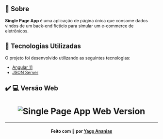 <a id="sobre"></a>

## :bookmark: Sobre

<strong>Single Page App </strong> é uma aplicação de página única que consome dados vindos de um back-end fictício para simular um e-commerce de eletrônicos.

<a id="tecnologias-utilizadas"></a>

## :rocket: Tecnologias Utilizadas

O projeto foi desenvolvido utilizando as seguintes tecnologias:

- [Angular 11](https://angular.io/)
- [JSON Server](hhttps://www.npmjs.com/package/json-server)

## :heavy_check_mark: :computer: Versão Web

<h1 align="center">
    <img alt="Single Page App Web Version" src="https://res.cloudinary.com/yagoananias/image/upload/v1624069806/github%20mocks/single-page-app_lux2sy.jpg">
</h1>

---

<h4 align="center">
    Feito com 💜 por <a href="https://www.linkedin.com/in/yago-ananias-souza-lima/" target="_blank">Yago Ananias</a>
</h4>
